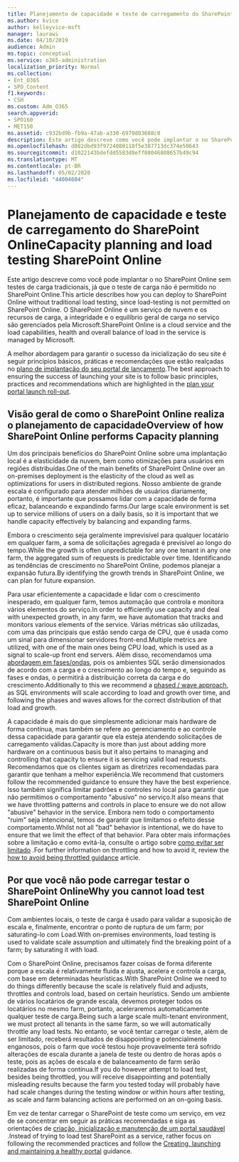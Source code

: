 ```yaml
---
title: Planejamento de capacidade e teste de carregamento do SharePoint Online
ms.author: kvice
author: kelleyvice-msft
manager: laurawi
ms.date: 04/10/2019
audience: Admin
ms.topic: conceptual
ms.service: o365-administration
localization_priority: Normal
ms.collection:
- Ent_O365
- SPO_Content
f1.keywords:
- CSH
ms.custom: Adm_O365
search.appverid:
- SPO160
- MET150
ms.assetid: c932bd9b-fb9a-47ab-a330-6979d03688c0
description: Este artigo descreve como você pode implantar o no SharePoint Online sem executar testes de carga tradicionais, pois ele não é permitido.
ms.openlocfilehash: d082dbd93f9724080118f5e387713dc374e50643
ms.sourcegitcommit: d1022143bdefdd5583d8eff08046808657b49c94
ms.translationtype: MT
ms.contentlocale: pt-BR
ms.lasthandoff: 05/02/2020
ms.locfileid: "44004604"
---
```

# <a name="capacity-planning-and-load-testing-sharepoint-online"></a><span data-ttu-id="3bb67-103">Planejamento de capacidade e teste de carregamento do SharePoint Online</span><span class="sxs-lookup"><span data-stu-id="3bb67-103">Capacity planning and load testing SharePoint Online</span></span>
<span data-ttu-id="3bb67-104">Este artigo descreve como você pode implantar o no SharePoint Online sem testes de carga tradicionais, já que o teste de carga não é permitido no SharePoint Online.</span><span class="sxs-lookup"><span data-stu-id="3bb67-104">This article describes how you can deploy to SharePoint Online without traditional load testing, since load-testing is not permitted on SharePoint Online.</span></span> <span data-ttu-id="3bb67-105">O SharePoint Online é um serviço de nuvem e os recursos de carga, a integridade e o equilíbrio geral de carga no serviço são gerenciados pela Microsoft.</span><span class="sxs-lookup"><span data-stu-id="3bb67-105">SharePoint Online is a cloud service and the load capabilities, health and overall balance of load in the service is managed by Microsoft.</span></span>
  
<span data-ttu-id="3bb67-106">A melhor abordagem para garantir o sucesso da inicialização do seu site é seguir princípios básicos, práticas e recomendações que estão realçadas no [plano de implantação do seu portal de lançamento](https://docs.microsoft.com/office365/enterprise/planportallaunchroll-out).</span><span class="sxs-lookup"><span data-stu-id="3bb67-106">The best approach to ensuring the success of launching your site is to follow basic principles, practices and recommendations which are highlighted in the [plan your portal launch roll-out](https://docs.microsoft.com/office365/enterprise/planportallaunchroll-out).</span></span>

## <a name="overview-of-how-sharepoint-online-performs-capacity-planning"></a><span data-ttu-id="3bb67-107">Visão geral de como o SharePoint Online realiza o planejamento de capacidade</span><span class="sxs-lookup"><span data-stu-id="3bb67-107">Overview of how SharePoint Online performs Capacity planning</span></span> 
<span data-ttu-id="3bb67-108">Um dos principais benefícios do SharePoint Online sobre uma implantação local é a elasticidade da nuvem, bem como otimizações para usuários em regiões distribuídas.</span><span class="sxs-lookup"><span data-stu-id="3bb67-108">One of the main benefits of SharePoint Online over an on-premises deployment is the elasticity of the cloud as well as optimizations for users in distributed regions.</span></span> <span data-ttu-id="3bb67-109">Nosso ambiente de grande escala é configurado para atender milhões de usuários diariamente, portanto, é importante que possamos lidar com a capacidade de forma eficaz, balanceando e expandindo farms.</span><span class="sxs-lookup"><span data-stu-id="3bb67-109">Our large scale environment is set up to service millions of users on a daily basis, so it is important that we handle capacity effectively by balancing and expanding farms.</span></span>
  
<span data-ttu-id="3bb67-110">Embora o crescimento seja geralmente imprevisível para qualquer locatário em qualquer farm, a soma de solicitações agregada é previsível ao longo do tempo.</span><span class="sxs-lookup"><span data-stu-id="3bb67-110">While the growth is often unpredictable for any one tenant in any one farm, the aggregated sum of requests is predictable over time.</span></span> <span data-ttu-id="3bb67-111">Identificando as tendências de crescimento no SharePoint Online, podemos planejar a expansão futura.</span><span class="sxs-lookup"><span data-stu-id="3bb67-111">By identifying the growth trends in SharePoint Online, we can plan for future expansion.</span></span>
  
<span data-ttu-id="3bb67-112">Para usar eficientemente a capacidade e lidar com o crescimento inesperado, em qualquer farm, temos automação que controla e monitora vários elementos do serviço.</span><span class="sxs-lookup"><span data-stu-id="3bb67-112">In order to efficiently use capacity and deal with unexpected growth, in any farm, we have automation that tracks and monitors various elements of the service.</span></span> <span data-ttu-id="3bb67-113">Várias métricas são utilizadas, com uma das principais que estão sendo carga de CPU, que é usada como um sinal para dimensionar servidores front-end.</span><span class="sxs-lookup"><span data-stu-id="3bb67-113">Multiple metrics are utilized, with one of the main ones being CPU load, which is used as a signal to scale-up front end servers.</span></span> <span data-ttu-id="3bb67-114">Além disso, recomendamos uma [abordagem em fases/ondas](https://docs.microsoft.com/office365/enterprise/planportallaunchroll-out), pois os ambientes SQL serão dimensionados de acordo com a carga e o crescimento ao longo do tempo e, seguindo as fases e ondas, o permitirá a distribuição correta da carga e do crescimento.</span><span class="sxs-lookup"><span data-stu-id="3bb67-114">Additionally to this we recommend a [phased / wave approach](https://docs.microsoft.com/office365/enterprise/planportallaunchroll-out), as SQL environments will scale according to load and growth over time, and following the phases and waves allows for the correct distribution of that load and growth.</span></span> 

<span data-ttu-id="3bb67-115">A capacidade é mais do que simplesmente adicionar mais hardware de forma contínua, mas também se refere ao gerenciamento e ao controle dessa capacidade para garantir que ela esteja atendendo solicitações de carregamento válidas.</span><span class="sxs-lookup"><span data-stu-id="3bb67-115">Capacity is more than just about adding more hardware on a continuous basis but it also pertains to managing and controlling that capacity to ensure it is servicing valid load requests.</span></span> <span data-ttu-id="3bb67-116">Recomendamos que os clientes sigam as diretrizes recomendadas para garantir que tenham a melhor experiência.</span><span class="sxs-lookup"><span data-stu-id="3bb67-116">We recommend that customers follow the recommended guidance to ensure they have the best experience.</span></span> <span data-ttu-id="3bb67-117">Isso também significa limitar padrões e controles no local para garantir que não permitimos o comportamento "abusivo" no serviço.</span><span class="sxs-lookup"><span data-stu-id="3bb67-117">It also means that we have throttling patterns and controls in place to ensure we do not allow "abusive" behavior in the service.</span></span> <span data-ttu-id="3bb67-118">Embora nem todo o comportamento "ruim" seja intencional, temos de garantir que limitamos o efeito desse comportamento.</span><span class="sxs-lookup"><span data-stu-id="3bb67-118">Whilst not all "bad" behavior is intentional, we do have to ensure that we limit the effect of that behavior.</span></span> <span data-ttu-id="3bb67-119">Para obter mais informações sobre a limitação e como evitá-la, consulte o artigo sobre [como evitar ser limitado](https://docs.microsoft.com/sharepoint/dev/general-development/how-to-avoid-getting-throttled-or-blocked-in-sharepoint-online) .</span><span class="sxs-lookup"><span data-stu-id="3bb67-119">For further information on throttling and how to avoid it, review the [how to avoid being throttled guidance](https://docs.microsoft.com/sharepoint/dev/general-development/how-to-avoid-getting-throttled-or-blocked-in-sharepoint-online) article.</span></span>

## <a name="why-you-cannot-load-test-sharepoint-online"></a><span data-ttu-id="3bb67-120">Por que você não pode carregar testar o SharePoint Online</span><span class="sxs-lookup"><span data-stu-id="3bb67-120">Why you cannot load test SharePoint Online</span></span>
<span data-ttu-id="3bb67-121">Com ambientes locais, o teste de carga é usado para validar a suposição de escala e, finalmente, encontrar o ponto de ruptura de um farm; por saturating-lo com Load.</span><span class="sxs-lookup"><span data-stu-id="3bb67-121">With on-premises environments, load testing is used to validate scale assumption and ultimately find the breaking point of a farm; by saturating it with load.</span></span> 

<span data-ttu-id="3bb67-122">Com o SharePoint Online, precisamos fazer coisas de forma diferente porque a escala é relativamente fluida e ajusta, acelera e controla a carga, com base em determinadas heurísticas.</span><span class="sxs-lookup"><span data-stu-id="3bb67-122">With SharePoint Online we need to do things differently because the scale is relatively fluid and adjusts, throttles and controls load, based on certain heuristics.</span></span> <span data-ttu-id="3bb67-123">Sendo um ambiente de vários locatários de grande escala, devemos proteger todos os locatários no mesmo farm, portanto, aceleraremos automaticamente qualquer teste de carga.</span><span class="sxs-lookup"><span data-stu-id="3bb67-123">Being such a large scale multi-tenant environment, we must protect all tenants in the same farm, so we will automatically throttle any load tests.</span></span> <span data-ttu-id="3bb67-124">No entanto, se você tentar carregar o teste, além de ser limitado, receberá resultados de disappointing e potencialmente enganosos, pois o farm que você testou hoje provavelmente terá sofrido alterações de escala durante a janela de teste ou dentro de horas após o teste, pois as ações de escala e de balanceamento de farm serão realizadas de forma contínua.</span><span class="sxs-lookup"><span data-stu-id="3bb67-124">If you do however attempt to load test, besides being throttled, you will receive disappointing and potentially misleading results because the farm you tested today will probably have had scale changes during the testing window or within hours after testing, as scale and farm balancing actions are performed on an on-going basis.</span></span>

<span data-ttu-id="3bb67-125">Em vez de tentar carregar o SharePoint de teste como um serviço, em vez de se concentrar em seguir as práticas recomendadas e siga as orientações de [criação, inicialização e manutenção de um portal saudável](https://go.microsoft.com/fwlink/?linkid=2105838) .</span><span class="sxs-lookup"><span data-stu-id="3bb67-125">Instead of trying to load test SharePoint as a service, rather focus on following the recommended practices and follow the [Creating, launching and maintaining a healthy portal](https://go.microsoft.com/fwlink/?linkid=2105838) guidance.</span></span>
